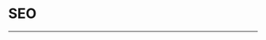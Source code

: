 
  # SEO
  ---

  <Common-LinkList :linkList='{"name":"SEO","item":[{"link":"https://www.aizhan.com/","icon":"https://www.aizhan.com/favicon.ico","text":"爱站网"}]}'/>